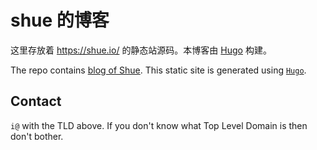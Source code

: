# shue 的博客

这里存放着 https://shue.io/ 的静态站源码。本博客由 [Hugo](https://hugo.io/) 构建。

The repo contains [blog of Shue](https://shue.io/). This static site is generated using [`Hugo`](https://hugo.io/).

## Contact

`i@` with the TLD above. If you don't know what Top Level Domain is then don't bother.
